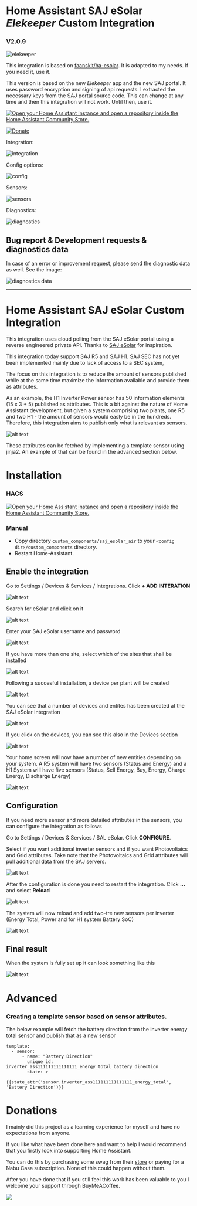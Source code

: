 # Home Assistant SAJ eSolar _Elekeeper_ Custom Integration
### V2.0.9

![elekeeper](https://github.com/erelke/ha-esolar/blob/main/images/elekeeper.png)

This integration is based on [faanskit/ha-esolar](https://github.com/faanskit/ha-esolar). It is adapted to my needs. If you need it, use it.

This version is based on the new _Elekeeper_ app and the new SAJ portal. It uses password encryption and signing of api requests. I extracted the necessary keys from the SAJ portal source code. This can change at any time and then this integration will not work. Until then, use it.

[![Open your Home Assistant instance and open a repository inside the Home Assistant Community Store.](https://my.home-assistant.io/badges/hacs_repository.svg)](https://my.home-assistant.io/redirect/hacs_repository/?owner=erelke&repository=ha-esolar&category=integration)

[![Donate](https://img.shields.io/badge/Donate-BuyMeCoffe-green.svg)](https://www.buymeacoffee.com/erelke)

Integration:

![integration](https://github.com/erelke/ha-esolar/blob/main/images/ee_3.png)

Config options:

![config](https://github.com/erelke/ha-esolar/blob/main/images/ee_4.png)

Sensors:

![sensors](https://github.com/erelke/ha-esolar/blob/main/images/ee_1.png)

Diagnostics:

![diagnostics](https://github.com/erelke/ha-esolar/blob/main/images/ee_2.png)


## Bug report & Development requests & diagnostics data

In case of an error or improvement request, please send the diagnostic data as well. See the image:

![diagnostics data](https://github.com/erelke/ha-esolar/blob/main/images/ee_6.png)




---

# Home Assistant SAJ eSolar Custom Integration
This integration uses cloud polling from the SAJ eSolar portal using a reverse engineered private API. 
Thanks to [SAJ eSolar](https://github.com/djansen1987/SAJeSolar) for inspiration.

This integration today support SAJ R5 and SAJ H1. SAJ SEC has not yet been implemented mainly due to lack of access to a SEC system,

The focus on this integration is to reduce the amount of sensors published while at the same time maximize the information available and provide them as attributes. 

As an example, the H1 Inverter Power sensor has 50 information elements (15 x 3 + 5) published as attributes. This is a bit against the nature of Home Assistant development, but given a system comprising two plants, one R5 and two H1 - the amount of sensors would easly be in the hundreds. Therefore, this integration aims to publish only what is relevant as sensors.

![alt text](https://github.com/erelke/ha-esolar/blob/main/images/attributes.png)

These attributes can be fetched by implementing a template sensor using jinja2. An example of that can be found in the advanced section below.

# Installation
### HACS
[![Open your Home Assistant instance and open a repository inside the Home Assistant Community Store.](https://my.home-assistant.io/badges/hacs_repository.svg)](https://my.home-assistant.io/redirect/hacs_repository/?owner=erelke&repository=ha-esolar&category=integration)

### Manual
- Copy directory `custom_components/saj_esolar_air` to your `<config dir>/custom_components` directory.
- Restart Home-Assistant.

## Enable the integration
Go to Settings / Devices & Services / Integrations. Click **+ ADD INTERATION**

![alt text](https://github.com/erelke/ha-esolar/blob/main/images/setup_step_1.png)

Search for eSolar and click on it

![alt text](https://github.com/erelke/ha-esolar/blob/main/images/setup_step_2.png)

Enter your SAJ eSolar username and password

![alt text](https://github.com/erelke/ha-esolar/blob/main/images/setup_step_3.png)

If you have more than one site, select which of the sites that shall be installed

![alt text](https://github.com/erelke/ha-esolar/blob/main/images/setup_step_4.png)

Following a succesful installation, a device per plant will be created

![alt text](https://github.com/erelke/ha-esolar/blob/main/images/setup_step_5.png)

You can see that a number of devices and entites has been created at the SAJ eSolar integration

![alt text](https://github.com/erelke/ha-esolar/blob/main/images/setup_done_1.PNG)

If you click on the devices, you can see this also in the Devices section

![alt text](https://github.com/erelke/ha-esolar/blob/main/images/setup_done_2.png)

Your home screen will now have a number of new entities depending on your system. A R5 system will have two sensors (Status and Energy) and a H1 System will have five sensors (Status, Sell Energy, Buy, Energy, Charge Energy, Discharge Energy)

![alt text](https://github.com/erelke/ha-esolar/blob/main/images/setup_done_3.png)

## Configuration
If you need more sensor and more detailed attributes in the sensors, you can configure the integration as follows

Go to Settings / Devices & Services / SAL eSolar. Click **CONFIGURE**.

Select if you want additional inverter sensors and if you want Photovoltaics and Grid attributes.
Take note that the Photovoltaics and Grid attributes will pull additional data from the SAJ servers.

![alt text](https://github.com/erelke/ha-esolar/blob/main/images/configure_step_1.png)

After the configuration is done you need to restart the integration. Click **...** and select **Reload**

![alt text](https://github.com/erelke/ha-esolar/blob/main/images/configure_step_2.png)

The system will now reload and add two-tre new sensors per inverter (Energy Total, Power and for H1 system Battery SoC)

![alt text](https://github.com/erelke/ha-esolar/blob/main/images/configure_step_3.png)

## Final result
When the system is fully set up it can look something like this

![alt text](https://github.com/erelke/ha-esolar/blob/main/images/all_done.png)

# Advanced
### Creating a template sensor based on sensor attributes.
The below example will fetch the battery direction from the inverter energy total sensor and publish that as a new sensor
```
template:
  - sensor:
      - name: "Battery Direction"
        unique_id: inverter_ass111111111111111_energy_total_battery_direction
        state: >
          {{state_attr('sensor.inverter_ass111111111111111_energy_total', 'Battery Direction')}}
```
# Donations
I mainly did this project as a learning experience for myself and have no expectations from anyone.

If you like what have been done here and want to help I would recommend that you firstly look into supporting Home
Assistant. 

You can do this by purchasing some swag from their [store](https://teespring.com/stores/home-assistant-store)
or paying for a Nabu Casa subscription. None of this could happen without them.

After you have done that if you still feel this work has been valuable to you I welcome your support through BuyMeACoffee.

<a href="https://www.buymeacoffee.com/erelke"><img src="https://img.buymeacoffee.com/button-api/?text=Buy me a coffee&emoji=&slug=erelke&button_colour=FFDD00&font_colour=000000&font_family=Poppins&outline_colour=000000&coffee_colour=ffffff"></a>
